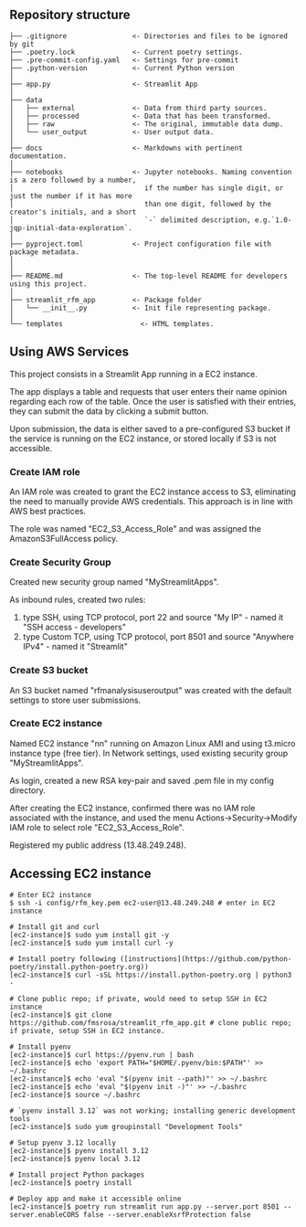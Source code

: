 ## Repository structure

```
├── .gitignore                <- Directories and files to be ignored by git
├── .poetry.lock              <- Current poetry settings.
├── .pre-commit-config.yaml   <- Settings for pre-commit
├── .python-version           <- Current Python version
│
├── app.py                    <- Streamlit App
│
├── data
│   ├── external              <- Data from third party sources.
│   ├── processed             <- Data that has been transformed.
│   ├── raw                   <- The original, immutable data dump.
│   └── user_output           <- User output data.
│
├── docs                      <- Markdowns with pertinent documentation.
│
├── notebooks                 <- Jupyter notebooks. Naming convention is a zero followed by a number,
│                                if the number has single digit, or just the number if it has more
│                                than one digit, followed by the creator's initials, and a short
│                                `-` delimited description, e.g.`1.0-jqp-initial-data-exploration`.
│
├── pyproject.toml            <- Project configuration file with package metadata.
│
│
├── README.md                 <- The top-level README for developers using this project.
│
├── streamlit_rfm_app         <- Package folder
│   └── __init__.py           <- Init file representing package.
│
└── templates                   <- HTML templates.
```

## Using AWS Services

This project consists in a Streamlit App running in a EC2 instance.

The app displays a table and requests that user enters their name opinion regarding each row of the table.
Once the user is satisfied with their entries, they can submit the data by clicking a submit button.

Upon submission, the data is either saved to a pre-configured S3 bucket if the service is running on the EC2 instance, or stored locally if S3 is not accessible.

### Create IAM role

An IAM role was created to grant the EC2 instance access to S3, eliminating the need to manually provide AWS credentials. This approach is in line with AWS best practices.

The role was named "EC2_S3_Access_Role" and was assigned the AmazonS3FullAccess policy.

### Create Security Group

Created new security group named "MyStreamlitApps".

As inbound rules, created two rules:

1. type SSH, using TCP protocol, port 22 and source "My IP" - named it "SSH access - developers"
2. type Custom TCP, using TCP protocol, port 8501 and source "Anywhere IPv4" - named it "Streamlit"


### Create S3 bucket

An S3 bucket named "rfmanalysisuseroutput" was created with the default settings to store user submissions.

### Create EC2 instance

Named EC2 instance "nn" running on Amazon Linux AMI and using t3.micro instance type (free tier).
In Network settings, used existing security group "MyStreamlitApps".

As login, created a new RSA key-pair and saved .pem file in my config directory.

After creating the EC2 instance, confirmed there was no IAM role associated with the instance, and used the menu Actions->Security->Modify IAM role to select role "EC2_S3_Access_Role".

Registered my public address (13.48.249.248).

## Accessing EC2 instance

```
# Enter EC2 instance
$ ssh -i config/rfm_key.pem ec2-user@13.48.249.248 # enter in EC2 instance

# Install git and curl
[ec2-instance]$ sudo yum install git -y
[ec2-instance]$ sudo yum install curl -y

# Install poetry following ([instructions](https://github.com/python-poetry/install.python-poetry.org))
[ec2-instance]$ curl -sSL https://install.python-poetry.org | python3 -

# Clone public repo; if private, would need to setup SSH in EC2 instance
[ec2-instance]$ git clone https://github.com/fmsrosa/streamlit_rfm_app.git # clone public repo; if private, setup SSH in EC2 instance.

# Install pyenv
[ec2-instance]$ curl https://pyenv.run | bash
[ec2-instance]$ echo 'export PATH="$HOME/.pyenv/bin:$PATH"' >> ~/.bashrc
[ec2-instance]$ echo 'eval "$(pyenv init --path)"' >> ~/.bashrc
[ec2-instance]$ echo 'eval "$(pyenv init -)"' >> ~/.bashrc
[ec2-instance]$ source ~/.bashrc

# `pyenv install 3.12` was not working; installing generic development tools
[ec2-instance]$ sudo yum groupinstall "Development Tools"

# Setup pyenv 3.12 locally
[ec2-instance]$ pyenv install 3.12
[ec2-instance]$ pyenv local 3.12

# Install project Python packages
[ec2-instance]$ poetry install

# Deploy app and make it accessible online
[ec2-instance]$ poetry run streamlit run app.py --server.port 8501 --server.enableCORS false --server.enableXsrfProtection false
```
